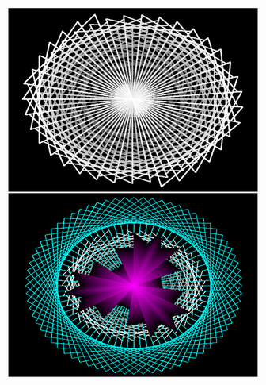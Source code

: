 <img src = "https://raw.githubusercontent.com/chuhanlin/Turtle-Graphics/master/triangle.PNG " width = "1200" height = "370" >
<img src = "https://github.com/chuhanlin/Turtle-Graphics/blob/master/TurtleGraphicPorject.PNG?raw=true" width = "1200" height = "370" >
